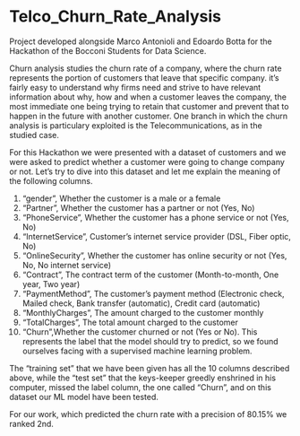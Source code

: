 # Telco_Churn_Rate_Analysis
Project developed alongside Marco Antonioli and Edoardo Botta for the Hackathon of the Bocconi Students for Data Science.

Churn analysis studies the churn rate of a company, where the churn rate represents the portion of customers that leave that specific company. it’s fairly easy to understand why firms need and strive to have relevant information about why, how and when a customer leaves the company, the most immediate one being trying to retain that customer and prevent that to happen in the future with another customer. One branch in which the churn analysis is particulary exploited is the Telecommunications, as in the studied case.

For this Hackathon we were presented with a dataset of customers and we were asked to predict whether a customer were going to change company or not. Let’s try to dive into this dataset and let me explain the meaning of the following columns.

1) “gender”, Whether the customer is a male or a female
2) “Partner”, Whether the customer has a partner or not (Yes, No)
3) “PhoneService”, Whether the customer has a phone service or not (Yes, No)
4) “InternetService”, Customer’s internet service provider (DSL, Fiber optic, No)
5) “OnlineSecurity”, Whether the customer has online security or not (Yes, No, No
internet service)
6) “Contract”, The contract term of the customer (Month-to-month, One year, Two year)
7) “PaymentMethod”, The customer’s payment method (Electronic check, Mailed check,
Bank transfer (automatic), Credit card (automatic)
8) “MonthlyCharges”, The amount charged to the customer monthly
9) “TotalCharges”, The total amount charged to the customer
10) “Churn”,Whether the customer churned or not (Yes or No). This represents the label
that the model should try to predict, so we found ourselves facing with a supervised
machine learning problem.

The “training set” that we have been given has all the 10 columns described above, while the “test set” that the keys-keeper greedly enshrined in his computer, missed the label column, the one called “Churn”, and on this dataset our ML model have been tested.

For our work, which predicted the churn rate with a precision of 80.15% we ranked 2nd.
